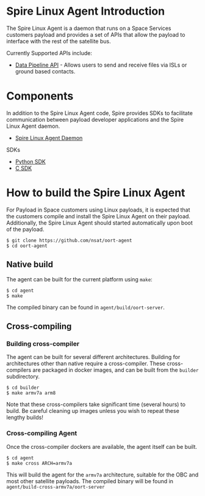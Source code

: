 # Spire Linux Agent Introduction

The Spire Linux Agent is a daemon that runs on a Space Services customers payload and provides a set of APIs that allow
the payload to interface with the rest of the satellite bus.

Currently Supported APIs include:

* [Data Pipeline API](../space-services-user-guide/index.html) - Allows users to send and receive files via ISLs or ground based contacts.

# Components

In addition to the Spire Linux Agent code, Spire provides SDKs to facilitate communication between payload 
developer applications and the Spire Linux Agent daemon.

* [Spire Linux Agent Daemon](https://github.com/nsat/oort-agent)

SDKs

* [Python SDK](https://github.com/nsat/oort-sdk-python)
* [C SDK](https://github.com/nsat/oort-sdk-c)

# How to build the Spire Linux Agent

For Payload in Space customers using Linux payloads, it is expected that the customers compile and install the Spire Linux Agent
on their payload.  Additionally, the Spire Linux Agent should started automatically upon boot of the payload. 

```shell
$ git clone https://github.com/nsat/oort-agent
$ cd oort-agent
```

## Native build

The agent can be built for the current platform using `make`:

```shell
$ cd agent
$ make
```

The compiled binary can be found in `agent/build/oort-server`.

## Cross-compiling

### Building cross-compiler

The agent can be built for several different architectures.  Building for
architectures other than native require a cross-compiler.  These cross-compilers
are packaged in docker images, and can be built from the `builder` subdirectory.

```shell
$ cd builder
$ make armv7a arm8
```

Note that these cross-compilers take significant time (several hours) to build.  Be careful
cleaning up images unless you wish to repeat these lengthy builds!

### Cross-compiling Agent

Once the cross-compiler dockers are available, the agent itself can be built.

```shell
$ cd agent
$ make cross ARCH=armv7a
```

This will build the agent for the `armv7a` architecture, suitable for the OBC and most
other satellite payloads.  The compiled binary will be found in
`agent/build-cross-armv7a/oort-server`
